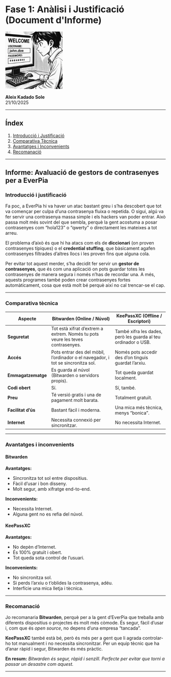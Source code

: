 # Fase 1: Anàlisi i Justificació (Document d'Informe)
![ijojo](img.png)

**Aleix Kadado Sole**  
21/10/2025  

---

## **Índex**
1. [Introducció i Justificació](#introducció-i-justificació)  
2. [Comparativa Tècnica](#comparativa-tècnica)  
3. [Avantatges i Inconvenients](#avantatges-i-inconvenients)  
4. [Recomanació](#recomanació)  

---

## **Informe: Avaluació de gestors de contrasenyes per a EverPia**

### **Introducció i justificació**

Fa poc, a EverPia hi va haver un atac bastant greu i s’ha descobert que tot va començar per culpa d’una contrasenya fluixa o repetida. O sigui, algú va fer servir una contrasenya massa simple i els hackers van poder entrar. Això passa molt més sovint del que sembla, perquè la gent acostuma a posar contrasenyes com “hola123” o “qwerty” o directament les mateixes a tot arreu.

El problema d’això és que hi ha atacs com els de **diccionari** (on proven contrasenyes típiques) o el **credential stuffing**, que bàsicament agafen contrasenyes filtrades d’altres llocs i les proven fins que alguna cola.

Per evitar tot aquest merder, s’ha decidit fer servir un **gestor de contrasenyes**, que és com una aplicació on pots guardar totes les contrasenyes de manera segura i només n’has de recordar una. A més, aquests programes també poden crear contrasenyes fortes automàticament, cosa que està molt bé perquè així no cal trencar-se el cap.

---

### **Comparativa tècnica**

| Aspecte | **Bitwarden (Online / Núvol)** | **KeePassXC (Offline / Escriptori)** |
|----------|--------------------------------|------------------------------------|
| **Seguretat** | Tot està xifrat d’extrem a extrem. Només tu pots veure les teves contrasenyes. | També xifra les dades, però les guarda al teu ordinador o USB. |
| **Accés** | Pots entrar des del mòbil, l’ordinador o el navegador, i tot se sincronitza sol. | Només pots accedir des d’on tinguis guardat l’arxiu. |
| **Emmagatzematge** | Es guarda al núvol (Bitwarden o servidors propis). | Tot queda guardat localment. |
| **Codi obert** | Sí. | Sí, també. |
| **Preu** | Té versió gratis i una de pagament molt barata. | Totalment gratuït. |
| **Facilitat d’ús** | Bastant fàcil i moderna. | Una mica més tècnica, menys “bonica”. |
| **Internet** | Necessita connexió per sincronitzar. | No necessita Internet. |

---

### **Avantatges i inconvenients**

#### **Bitwarden**
**Avantatges:**
- Sincronitza tot sol entre dispositius.  
- Fàcil d’usar i bon disseny.  
- Molt segur, amb xifratge end-to-end.  

**Inconvenients:**
- Necessita Internet.  
- Alguna gent no es refia del núvol.  

#### **KeePassXC**
**Avantatges:**
- No depèn d’Internet.  
- És 100% gratuït i obert.  
- Tot queda sota control de l’usuari.  

**Inconvenients:**
- No sincronitza sol.  
- Si perds l’arxiu o t’oblides la contrasenya, adéu.  
- Interfície una mica lletja i tècnica.  

---

### **Recomanació**

Jo recomanaria **Bitwarden**, perquè per a la gent d’EverPia que treballa amb diferents dispositius o projectes és molt més còmode. És segur, fàcil d’usar i, com que és *open source*, no depens d’una empresa “tancada”.

**KeePassXC** també està bé, però és més per a gent que li agrada controlar-ho tot manualment i no necessita sincronitzar. Per un equip tècnic que ha d’anar ràpid i segur, Bitwarden és més pràctic.

**En resum:** *Bitwarden és segur, ràpid i senzill. Perfecte per evitar que torni a passar un desastre com aquest.*

---

